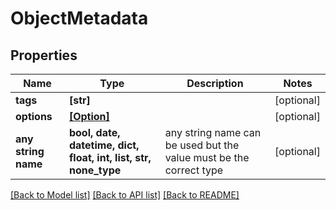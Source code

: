 # ObjectMetadata


## Properties
Name | Type | Description | Notes
------------ | ------------- | ------------- | -------------
**tags** | **[str]** |  | [optional] 
**options** | [**[Option]**](Option.md) |  | [optional] 
**any string name** | **bool, date, datetime, dict, float, int, list, str, none_type** | any string name can be used but the value must be the correct type | [optional]

[[Back to Model list]](../README.md#documentation-for-models) [[Back to API list]](../README.md#documentation-for-api-endpoints) [[Back to README]](../README.md)


